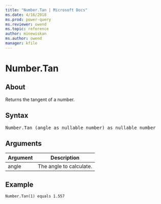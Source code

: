 ```yaml
---
title: "Number.Tan | Microsoft Docs"
ms.date: 4/16/2018
ms.prod: power-query
ms.reviewer: owend
ms.topic: reference
author: minewiskan
ms.author: owend
manager: kfile
---
```

# Number.Tan

  
## About  
Returns the tangent of a number.  
  
## Syntax

<pre>
Number.Tan (angle as nullable number) as nullable number  
</pre>
  
## Arguments  
  
|Argument|Description|  
|------------|---------------|  
|angle|The angle to calculate.|  
  
## Example  
  
```powerquery-m
Number.Tan(1) equals 1.557  
```  
